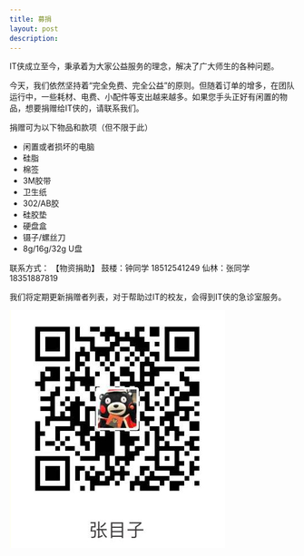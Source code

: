 ```yaml
---
title: 募捐
layout: post
description: 
---
```


IT侠成立至今，秉承着为大家公益服务的理念，解决了广大师生的各种问题。

今天，我们依然坚持着“完全免费、完全公益”的原则。但随着订单的增多，在团队运行中，一些耗材、电费、小配件等支出越来越多。如果您手头正好有闲置的物品，想要捐赠给IT侠的，请联系我们。


捐赠可为以下物品和款项（但不限于此）
* 闲置或者损坏的电脑
* 硅脂
* 棉签
* 3M胶带
* 卫生纸
* 302/AB胶
* 硅胶垫
* 硬盘盒
* 镊子/螺丝刀
* 8g/16g/32g U盘


联系方式：
【物资捐助】
鼓楼：钟同学  18512541249
仙林：张同学  18351887819

我们将定期更新捐赠者列表，对于帮助过IT的校友，会得到IT侠的急诊室服务。

![](assets/images/alipay-sm.jpg)